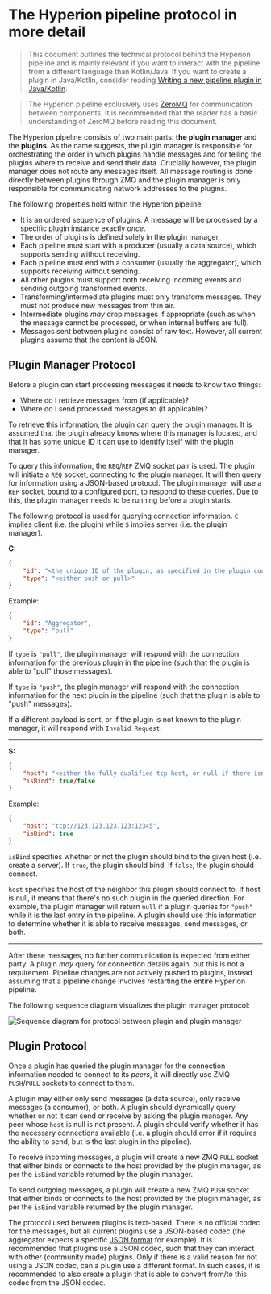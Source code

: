 # The Hyperion pipeline protocol in more detail

> This document outlines the technical protocol behind the Hyperion pipeline and is mainly relevant if you want to interact with the pipeline from a different language than Kotlin/Java. If you want to create a plugin in Java/Kotlin, consider reading [Writing a new pipeline plugin in Java/Kotlin](/docs/writing-java-kotlin-plugin.md).

> The Hyperion pipeline exclusively uses [ZeroMQ](https://zeromq.org/) for communication between components. It is recommended that the reader has a basic understanding of ZeroMQ before reading this document.

The Hyperion pipeline consists of two main parts: **the plugin manager** and the **plugins**. As the name suggests, the plugin manager is responsible for orchestrating the order in which plugins handle messages and for telling the plugins where to receive and send their data. Crucially however, the plugin manager does not route any messages itself. All message routing is done directly between plugins through ZMQ and the plugin manager is only responsible for communicating network addresses to the plugins.

The following properties hold within the Hyperion pipeline:
- It is an ordered sequence of plugins. A message will be processed by a specific plugin instance exactly _once_. 
- The order of plugins is defined solely in the plugin manager.
- Each pipeline must start with a producer (usually a data source), which supports sending without receiving.
- Each pipeline must end with a consumer (usually the aggregator), which supports receiving without sending.
- All other plugins must support both receiving incoming events and sending outgoing transformed events.
- Transforming/intermediate plugins must only transform messages. They must not produce new messages from thin air.
- Intermediate plugins _may_ drop messages if appropriate (such as when the message cannot be processed, or when internal buffers are full).
- Messages sent between plugins consist of raw text. However, all current plugins assume that the content is JSON.

## Plugin Manager Protocol

Before a plugin can start processing messages it needs to know two things:
- Where do I retrieve messages from (if applicable)?
- Where do I send processed messages to (if applicable)?

To retrieve this information, the plugin can query the plugin manager. It is assumed that the plugin already knows where this manager is located, and that it has some unique ID it can use to identify itself with the plugin manager.

To query this information, the `REQ`/`REP` ZMQ socket pair is used. The plugin will initiate a `REQ` socket, connecting to the plugin manager. It will then query for information using a JSON-based protocol. The plugin manager will use a `REP` socket, bound to a configured port, to respond to these queries. Due to this, the plugin manager needs to be running before a plugin starts.

The following protocol is used for querying connection information. `C` implies client (i.e. the plugin) while `S` implies server (i.e. the plugin manager).

**C:**
```json
{
    "id": "<the unique ID of the plugin, as specified in the plugin configuration (or otherwise provided by the plugin)>",
    "type": "<either push or pull>"
}
```

Example:
```json
{
    "id": "Aggregator",
    "type": "pull"
}
```

If `type` is `"pull"`, the plugin manager will respond with the connection information for the previous plugin in the pipeline (such that the plugin is able to "pull" those messages).

If `type` is `"push"`, the plugin manager will respond with the connection information for the next plugin in the pipeline (such that the plugin is able to "push" messages).

If a different payload is sent, or if the plugin is not known to the plugin manager, it will respond with `Invalid Request`.

---

**S:**
```json
{
    "host": "<either the fully qualified tcp host, or null if there isn't such a step in the pipeline>",
    "isBind": true/false
}
```

Example:
```json
{
    "host": "tcp://123.123.123.123:12345",
    "isBind": true
}
```

`isBind` specifies whether or not the plugin should bind to the given host (i.e. create a server). If `true`, the plugin should bind. If `false`, the plugin should connect.

`host` specifies the host of the neighbor this plugin should connect to. If host is null, it means that there's no such plugin in the queried direction. For example, the plugin manager will return `null` if a plugin queries for `"push"` while it is the last entry in the pipeline. A plugin should use this information to determine whether it is able to receive messages, send messages, or both.

---

After these messages, no further communication is expected from either party. A plugin _may_ query for connection details again, but this is not a requirement. Pipeline changes are not actively pushed to plugins, instead assuming that a pipeline change involves restarting the entire Hyperion pipeline.

The following sequence diagram visualizes the plugin manager protocol:

![Sequence diagram for protocol between plugin and plugin manager](https://i.imgur.com/UspJSu0.jpg)

## Plugin Protocol

Once a plugin has queried the plugin manager for the connection information needed to connect to its _peers_, it will directly use ZMQ `PUSH`/`PULL` sockets to connect to them.

A plugin may either only send messages (a data source), only receive messages (a consumer), or both. A plugin should dynamically query whether or not it can send or receive by asking the plugin manager. Any peer whose `host` is null is not present. A plugin should verify whether it has the necessary connections available (i.e. a plugin should error if it requires the ability to send, but is the last plugin in the pipeline).

To receive incoming messages, a plugin will create a new ZMQ `PULL` socket that either binds or connects to the host provided by the plugin manager, as per the `isBind` variable returned by the plugin manager.

To send outgoing messages, a plugin will create a new ZMQ `PUSH` socket that either binds or connects to the host provided by the plugin manager, as per the `isBind` variable returned by the plugin manager.

The protocol used between plugins is text-based. There is no official codec for the messages, but all current plugins use a JSON-based codec (the aggregator expects a specific [JSON format](/aggregator/README.md#input-format) for example). It is recommended that plugins use a JSON codec, such that they can interact with other (community made) plugins. Only if there is a valid reason for not using a JSON codec, can a plugin use a different format. In such cases, it is recommended to also create a plugin that is able to convert from/to this codec from the JSON codec.
